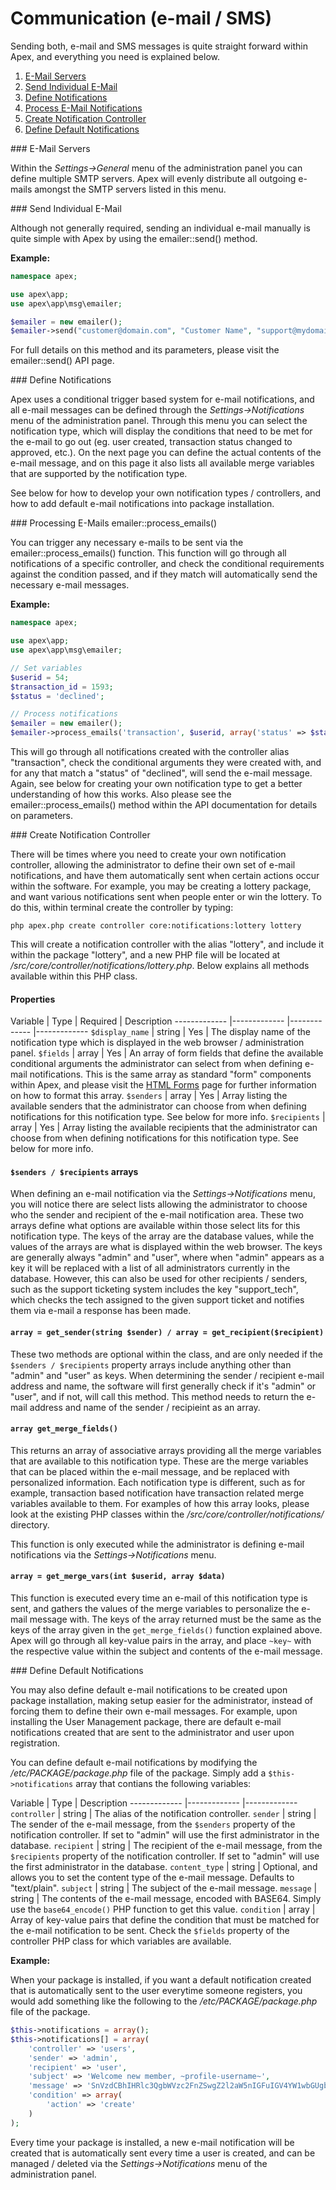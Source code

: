 
# Communication (e-mail / SMS)

Sending both, e-mail and SMS messages is quite straight forward within Apex, and everything you need is
explained below.


1. <a href="#email_servers">E-Mail Servers</a>
2. <a href="#send_email">Send Individual E-Mail</a>
3. <a href="#define_notifications">Define Notifications</a>
4. <a href="#process_emails">Process E-Mail Notifications</a>
5. <a href="#create_controller">Create Notification Controller</a>
6. <a href="#default_notifications">Define Default Notifications</a>



<a name="email_servers">
### E-Mail Servers

Within the *Settings->General* menu of the administration panel you can define multiple SMTP servers.  Apex
will evenly distribute all outgoing e-mails amongst the SMTP servers listed in this menu.

<a name="send_email">
### Send Individual E-Mail

Although not generally required, sending an individual e-mail manually is quite simple with Apex by using the
emailer::send() method.

**Example:**

~~~php
namespace apex;

use apex\app;
use apex\app\msg\emailer;

$emailer = new emailer();
$emailer->send("customer@domain.com", "Customer Name", "support@mydomain.com", "My Company", "Your Invoice", "Please find below your invoice for this month....");
~~~

For full details on this method and its parameters, please visit the
emailer::send() API page.

<a name="define_notifications">
### Define Notifications

Apex uses a conditional trigger based system for e-mail notifications, and all e-mail messages can be defined
through  the *Settings->Notifications* menu of the administration panel.  Through this menu you can select the
notification type, which will display the conditions that need to be  met for the e-mail to go out (eg. user
created, transaction status changed to approved, etc.).  On the next page you can define the actual contents
of the e-mail message, and on this page it also lists all available merge variables that are supported by the
notification type.

See below for how to develop your own notification types / controllers, and how to add default e-mail
notifications into package installation.


<a name="process_emails">
### Processing E-Mails emailer::process_emails()

You can trigger any necessary e-mails to be sent via the
emailer::process_emails() function.  This function will go
through all notifications of a specific controller, and check the conditional requirements against the
condition passed, and if they match will automatically send the necessary e-mail messages.

**Example:**

~~~php
namespace apex;

use apex\app;
use apex\app\msg\emailer;

// Set variables
$userid = 54;
$transaction_id = 1593;
$status = 'declined';

// Process notifications
$emailer = new emailer();
$emailer->process_emails('transaction', $userid, array('status' => $status), array('transaction_id' => $transaction_id));
~~~

This will go through all notifications created with the controller alias "transaction", check the conditional
arguments they were created with, and for any that match a "status" of "declined", will send the e-mail
message.  Again, see below for creating your own notification type to get a better understanding of how this
works.  Also please see the
emailer::process_emails() method within the API documentation
for details on parameters.


<a name="create_controller">
### Create Notification Controller

There will be times where you need to create your own notification controller, allowing the administrator to
define their own set of e-mail notifications, and have them automatically sent when certain actions occur
within the software.  For example, you may be creating a lottery package, and want various notifications sent
when people enter or win the lottery.  To do this, within terminal create the controller by typing:

`php apex.php create controller core:notifications:lottery lottery`

This will create a notification controller with the alias "lottery", and include it within the package
"lottery", and a new PHP file will be located at */src/core/controller/notifications/lottery.php*.  Below
explains all methods available within this PHP class.

#### Properties

Variable | Type | Required | Description ------------- |------------- |------------- |-------------
`$display_name` | string | Yes | The display name of the notification type which is displayed in the web
browser / administration panel. `$fields` | array | Yes | An array of form fields that define the available
conditional arguments the administrator can select from when defining e-mail notifications.  This is the same
array as standard "form" components within Apex, and please visit the [HTML Forms](components/form.md) page
for further information on how to format this array. `$senders` | array | Yes | Array listing the available
senders that the administrator can choose from when defining notifications for this notification type.  See
below for more info. `$recipients` | array | Yes | Array listing the available recipients that the
administrator can choose from when defining notifications for this notification type.  See below for more
info.

#### `$senders / $recipients` arrays

When defining an e-mail notification via the *Settings->Notifications* menu, you will notice there are select
lists allowing the administrator to choose who the sender and recipient of the e-mail notification area. These
two arrays define what options are available within those select lits for this notification type.  The keys of
the array are the database values, while the values of the arrays are what is displayed within the web
browser.  The keys are generally always "admin" and "user", where when "admin" appears as a key it will be
replaced with a list of all administrators currently in the database. However, this can also be used for other
recipients / senders, such as the support ticketing system includes the key "support_tech", which checks the
tech assigned to the given support ticket and notifies them via e-mail a response has been made.


#### `array = get_sender(string $sender) / array = get_recipient($recipient)`

These two methods are optional within the class, and are only needed if the `$senders / $recipients` property
arrays include anything other than "admin" and "user" as keys.  When determining the sender / recipient e-mail
address and name, the software will first generally check if it's "admin" or "user", and if not, will call
this method.  This method needs to return the e-mail address and name of the sender / recipieint as an array.


#### `array get_merge_fields()`

This returns an array of associative arrays providing all the merge variables that are available to this
notification type.  These are the merge variables that can be placed within the e-mail message, and be
replaced with personalized information.  Each notification type is different, such as for example, transaction
based notification have transaction related merge variables available to them.  For examples of how this array
looks, please look at the existing PHP classes within the */src/core/controller/notifications/* directory.

This function is only executed while the administrator is defining e-mail notifications via the
*Settings->Notifications* menu.


#### `array = get_merge_vars(int $userid, array $data)`

This function is executed every time an e-mail of this notification type is sent, and gathers the values of
the merge variables to personalize the e-mail message with.  The keys of the array returned must be the same
as the keys of the array given in the `get_merge_fields()` function explained above.  Apex will go through all
key-value pairs in the array, and place `~key~` with the respective value within the subject and contents of
the e-mail message.


<a name="default_notifications">
### Define Default Notifications

You may also define default e-mail notifications to be created upon package installation, making setup easier
for the administrator, instead of forcing them to define their own e-mail messages.  For example, upon
installing the User Management package, there are default e-mail notifications created that are sent to the
administrator and user upon registration.

You can define default e-mail notifications by modifying the */etc/PACKAGE/package.php* file of the package.
Simply add a `$this->notifications` array that contians the following variables:

Variable | Type | Description ------------- |------------- |------------- `controller` | string | The alias of
the notification controller. `sender` | string | The sender of the e-mail message, from the `$senders`
property of the notification controller.  If set to "admin" will use the first administrator in the database.
`recipient` | string | The recipient of the e-mail message, from the `$recipients` property of the
notification controller.  If set to "admin" will use the first administrator in the database. `content_type` |
string | Optional, and allows you to set the content type of the e-mail message.  Defaults to "text/plain".
`subject` | string | The subject of the e-mail message. `message` | string | The contents of the e-mail
message, encoded with BASE64. Simply use the `base64_encode()` PHP function to get this value. `condition` |
array | Array of key-value pairs that define the condition that must be matched for the e-mail notification to
be sent.  Check the `$fields` property of the controller PHP class for which variables are available.


**Example:**

When your package is installed, if you want a default notification created that is automatically sent to the
user everytime someone registers, you would add something like the following to the */etc/PACKAGE/package.php*
file of the package.

~~~php
$this->notifications = array();
$this->notifications[] = array(
    'controller' => 'users',
    'sender' => 'admin',
    'recipient' => 'user',
    'subject' => 'Welcome new member, ~profile-username~',
    'message' => 'SnVzdCBhIHRlc3QgbWVzc2FnZSwgZ2l2aW5nIGFuIGV4YW1wbGUgb2Ygc2V0dGluZyB1cCBkZWZhdWx0IG5vdGlmaWNhdGlvbnM=',
    'condition' => array(
        'action' => 'create'
    )
);
~~~

Every time your package is installed, a new e-mail notification will be created that is automatically sent
every time a user is created, and can be managed / deleted via the *Settings->Notifications* menu of the
administration panel.


